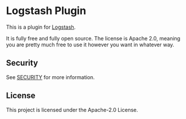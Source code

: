 # Logstash Plugin

This is a plugin for [Logstash](https://github.com/elastic/logstash).

It is fully free and fully open source. The license is Apache 2.0, meaning you are pretty much free to use it however you want in whatever way.

## Security

See [SECURITY](SECURITY.md) for more information.

## License

This project is licensed under the Apache-2.0 License.


